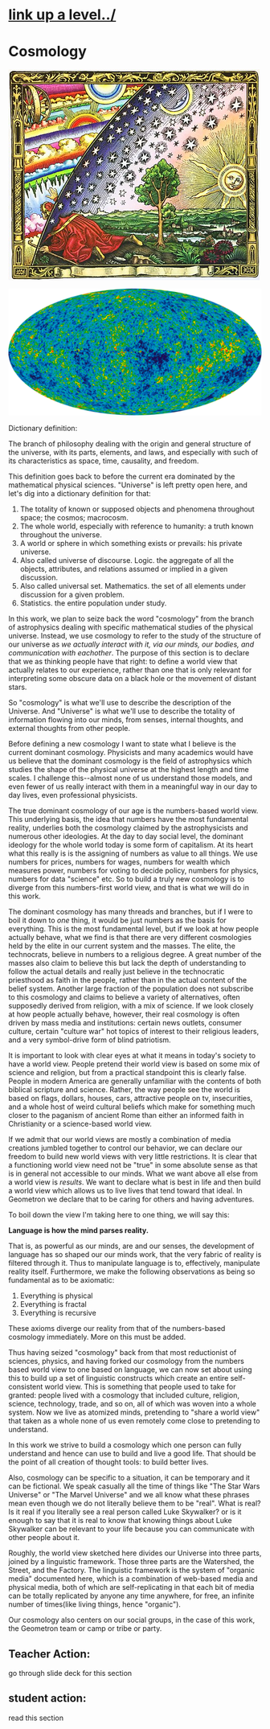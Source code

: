 # [link up a level../](../)

# Cosmology

![](../symbols/500px-Flammarion_Colored.jpg)

![](../symbols/Ilc_9yr_moll4096.png)

Dictionary definition:

The branch of philosophy dealing with the origin and general structure of the universe, with its parts, elements, and laws, and especially with such of its characteristics as space, time, causality, and freedom.

This definition goes back to before the current era dominated by the mathematical physical sciences.  "Universe" is left pretty open here, and let's dig into a dictionary definition for that:

1. The totality of known or supposed objects and phenomena throughout space; the cosmos; macrocosm.
2. The whole world, especially with reference to humanity: a truth known throughout the universe.
3. A world or sphere in which something exists or prevails: his private universe.
4. Also called universe of discourse. Logic. the aggregate of all the objects, attributes, and relations assumed or implied in a given discussion.
5. Also called universal set. Mathematics. the set of all elements under discussion for a given problem.
6. Statistics. the entire population under study.

In this work, we plan to seize back the word "cosmology" from the branch of astrophysics dealing with specific mathematical studies of the physical universe.  Instead, we use cosmology to refer to the study of the structure of our universe as *we actually interact with it, via our minds, our bodies, and communication with eachother*.  The purpose of this section is to declare that we as thinking people have that right: to define a world view that actually relates to our experience, rather than one that is only relevant for interpreting some obscure data on a black hole or the movement of distant stars. 

So "cosmology" is what we'll use to describe the description of the Universe.  And "Universe" is what we'll use to describe the totality of information flowing into our minds, from senses, internal thoughts, and external thoughts from other people. 

Before defining a new cosmology I want to state what I believe is the current dominant cosmology.  Physicists and many academics would have us believe that the dominant cosmology is the field of astrophysics which studies the shape of the physical universe at the highest length and time scales.  I challenge this--almost none of us understand those models, and even fewer of us really interact with them in a meaningful way in our day to day lives, even professional physicists. 

The true dominant cosmology of our age is the numbers-based world view.  This underlying basis, the idea that numbers have the most fundamental reality, underlies both the cosmology claimed by the astrophysicists and numerous other ideologies.  At the day to day social level, the dominant ideology for the whole world today is some form of capitalism.  At its heart what this really is is the assigning of numbers as value to all things.  We use numbers for prices, numbers for wages, numbers for wealth which measures power, numbers for voting to decide policy, numbers for physics, numbers for data "science" etc. So to build a truly new cosmology is to diverge from this numbers-first world view, and that is what we will do in this work.  

The dominant cosmology has many threads and branches, but if I were to boil it down to *one* thing, it would be just numbers as the basis for everything.  This is the most fundamental level, but if we look at how people actually behave, what we find is that there are very different cosmologies held by the elite in our current system and the masses.  The elite, the technocrats, believe in numbers to a religious degree.  A great number of the masses also claim to believe this but lack the depth of understanding to follow the actual details and really just believe in the technocratic priesthood as faith in the people, rather than in the actual content of the belief system.  Another large fraction of the population does not subscribe to this cosmology and claims to believe a variety of alternatives, often supposedly derived from religion, with a mix of science.  If we look closely at how people actually behave, however, their real cosmology is often driven by mass media and institutions: certain news outlets, consumer culture, certain "culture war" hot topics of interest to their religious leaders, and a very symbol-drive form of blind patriotism.  

It is important to look with clear eyes at what it means in today's society to have a world view.  People pretend their world view is based on some mix of science and religion, but from a practical standpoint this is clearly false.  People in modern America are generally unfamiliar with the contents of both biblical scripture and science.  Rather, the way people see the world is based on flags, dollars, houses, cars, attractive people on tv, insecurities, and a whole host of weird cultural beliefs which make for something much closer to the paganism of ancient Rome than either an informed faith in Christianity or a science-based world view.

If we admit that our world views are mostly a combination of media creations jumbled together to control our behavior, we can declare our freedom to build new world views with very little restrictions.  It is clear that a functioning world view need not be "true" in some absolute sense as that is in general not accessible to our minds. What we want above all else from a world view is *results*.  We want to declare what is best in life and then build a world view which allows us to live lives that tend toward that ideal.  In Geometron we declare that to be caring for others and having adventures.  
   

To boil down the view I'm taking here to one thing, we will say this:

**Language is how the mind parses reality.**

That is, as powerful as our minds, are and our senses, the development of language has so shaped our our minds work, that the very fabric of reality is filtered through it. Thus to manipulate language is to, effectively, manipulate reality itself.  Furthermore, we make the following observations as being so fundamental as to be axiomatic:

1. Everything is physical
2. Everything is fractal
3. Everything is recursive

These axioms diverge our reality from that of the numbers-based cosmology immediately.  More on this must be added.

Thus having seized "cosmology" back from that most reductionist of sciences, physics, and having forked our cosmology from the numbers based world view to one based on language, we can now set about using this to build up a set of linguistic constructs which create an entire self-consistent world view.  This is something that people used to take for granted: people lived with a cosmology that included culture, religion, science, technology, trade, and so on, all of which was woven into a whole system.  Now we live as atomized minds, pretending to "share a world view" that taken as a whole none of us even remotely come close to pretending to understand.  

In this work we strive to build a cosmology which one person can fully understand and hence can use to build and live a good life.  That should be the point of all creation of thought tools: to build better lives. 

Also, cosmology can be specific to a situation, it can be temporary and it can be fictional.  We speak casually all the time of things like "The Star Wars Universe" or "The Marvel Universe" and we all know what these phrases mean even though we do not literally believe them to be "real".  What is real? Is it real if you literally see a real person called Luke Skywalker? or is it enough to say that it is real to know that knowing things about Luke Skywalker can be relevant to your life because you can communicate with other people about it.  

Roughly, the world view sketched here divides our Universe into three parts, joined by a linguistic framework.  Those three parts are the Watershed, the Street, and the Factory.  The linguistic framework is the system of "organic media" documented here, which is a combination of web-based media and physical media, both of which are self-replicating in that each bit of media can be totally replicated by anyone any time anywhere, for free, an infinite number of times(like living things, hence "organic"). 

Our cosmology also centers on our social groups, in the case of this work, the Geometron team or camp or tribe or party.

## Teacher Action:

go through slide deck for this section

## student action:

read this section





 